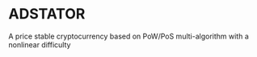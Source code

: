 # ADSTATOR
A price stable cryptocurrency based on PoW/PoS multi-algorithm with a nonlinear difficulty
